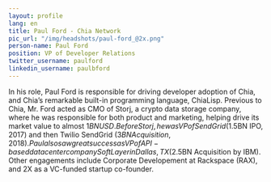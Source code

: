 ```yaml
---
layout: profile
lang: en
title: Paul Ford - Chia Network
pic_url: "/img/headshots/paul-ford_@2x.png"
person-name: Paul Ford
position: VP of Developer Relations
twitter_username: paulford
linkedin_username: paulbford
---
```


In his role, Paul Ford is responsible for driving developer adoption of Chia, and Chia’s remarkable built-in programming language, ChiaLisp. Previous to Chia, Mr. Ford acted as CMO of Storj, a crypto data storage company, where he was responsible for both product and marketing, helping drive its market value to almost $1BN USD. Before Storj, he was VP of SendGrid ($1.5BN IPO, 2017) and then Twilio SendGrid ($3BN Acquisition, 2018). Paul also saw great success as VP of API-based datacenter company SoftLayer in Dallas, TX ($2.5BN Acquisition by IBM). Other engagements include Corporate Developement at Rackspace (RAX), and 2X as a VC-funded startup co-founder.
